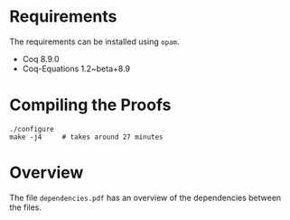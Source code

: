 # Requirements

The requirements can be installed using `opam`.

* Coq 8.9.0
* Coq-Equations 1.2~beta+8.9

# Compiling the Proofs

```
./configure
make -j4     # takes around 27 minutes
```

# Overview

The file `dependencies.pdf` has an overview of the dependencies between the files.
